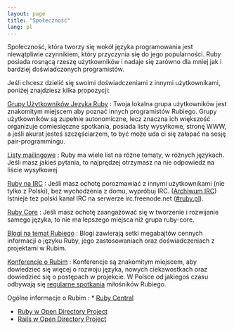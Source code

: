 ```yaml
---
layout: page
title: "Społeczność"
lang: pl
---
```


Społeczność, która tworzy się wokół języka programowania jest
niewątpliwie czynnikiem, który przyczynia się do jego popularności. Ruby
posiada rosnącą rzeszę użytkowników i nadaje się zarówno dla mniej jak i
bardziej doświadczonych programistów.

Jeśli chcesz dzielić się swoimi doświadczeniami z innymi użytkownikami,
poniżej znajdziesz kilka propozycji:

[Grupy Użytkowników Języka Ruby](grupy-uzytkownikow/)
: Twoja lokalna grupa użytkowników jest znakomitym miejscem aby poznać
  innych programistów Rubiego. Grupy użytkowników są zupełnie
  autonomiczne, lecz znaczna ich większość organizuje comiesięczne
  spotkania, posiada listy wysyłkowe, stronę WWW, a jeśli akurat jesteś
  szczęściarzem, to być może uda ci się załapać na sesję
  pair-programmingu.

[Listy mailingowe](listy-mailingowe/)
: Ruby ma wiele list na różne tematy, w różnych językach. Jeśli masz
  jakieś pytania, to najprędzej otrzymasz na nie odpowiedź na liście
  wysyłkowej

[Ruby na IRC](irc://irc.freenode.net/ruby-lang)
: Jeśli masz ochotę porozmawiać z innymi użytkownikami (nie tylko z
  Polski), bez wychodzenia z domu, wypróbuj IRC. ([Archiwum IRC][1])
  Istnieje też polski kanał IRC na serwerze irc.freenode.net
  ([#ruby.pl](irc://irc.eu.freenode.net/ruby.pl)).

[Ruby Core](/en/community/ruby-core/)
: Jeśli masz ochotę zaangażować się w tworzenie i rozwijanie samego
  języka, to nie ma lepszego miejsca niż grupa ruby-core.

[Blogi na temat Rubiego](blogi/)
: Blogi zawierają setki megabajtów cennych informacji o języku Ruby,
  jego zastosowaniach oraz doświadczeniach z projektami w Rubim.

[Konferencje o Rubim](/en/community/conferences/)
: Konferencje są znakomitym miejscem, aby dowiedzieć się więcej o
  rozwoju języka, nowych ciekawostkach oraz dowiedzieć się o postępach w
  projekcie. W Polsce od jakiegoś czasu odbywają się [regularne
  spotkania][2] miłośników Rubiego.

Ogólne informacje o Rubim
: * [Ruby Central][3]
  * [Ruby w Open Directory Project][4]
  * [Rails w Open Directory Project][5]



[1]: http://meme.b9.com/ 
[2]: http://forum.rubyonrails.pl/viewforum.php?id=3 
[3]: http://www.rubycentral.org/ 
[4]: http://dmoz.org/Computers/Programming/Languages/Ruby/ 
[5]: http://dmoz.org/Computers/Programming/Languages/Ruby/Software/Rails/ 

